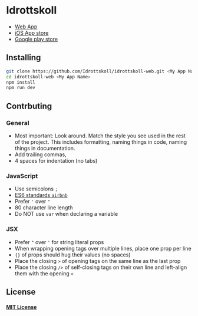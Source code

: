 # Idrottskoll
* [Web App](http://www.idrottskoll.se/)
* [iOS App store](https://itunes.apple.com/se/app/idrottskoll/id1308457065?l=en&mt=8)
* [Google play store](https://github.com/Idrottskoll)

## Installing
```BASH
git clone https://github.com/Idrottskoll/idrottskoll-web.git <My App Name>
cd idrottskoll-web <My App Name>
npm install
npm run dev
```

## Contrbuting

### General
* Most important: Look around. Match the style you see used in the rest of the project. This includes formatting, naming things in code, naming things in documentation.
* Add trailing commas,
* 4 spaces for indentation (no tabs)

### JavaScript
* Use semicolons `;`
* [ES6 standards `airbnb`](https://github.com/airbnb/javascript)
* Prefer `'` over `"`
* 80 character line length
* Do NOT use `var` when declaring a variable

### JSX
* Prefer `"` over `'` for string literal props
* When wrapping opening tags over multiple lines, place one prop per line
* `{}` of props should hug their values (no spaces)
* Place the closing `>` of opening tags on the same line as the last prop
* Place the closing `/>` of self-closing tags on their own line and left-align them with the opening `<`

## License
#### [MIT License](https://mitlicense.org/)
